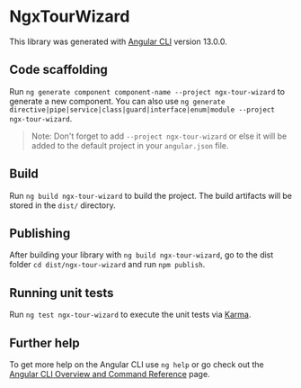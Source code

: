 # NgxTourWizard

This library was generated with [Angular CLI](https://github.com/angular/angular-cli) version 13.0.0.

## Code scaffolding

Run `ng generate component component-name --project ngx-tour-wizard` to generate a new component. You can also use `ng generate directive|pipe|service|class|guard|interface|enum|module --project ngx-tour-wizard`.
> Note: Don't forget to add `--project ngx-tour-wizard` or else it will be added to the default project in your `angular.json` file. 

## Build

Run `ng build ngx-tour-wizard` to build the project. The build artifacts will be stored in the `dist/` directory.

## Publishing

After building your library with `ng build ngx-tour-wizard`, go to the dist folder `cd dist/ngx-tour-wizard` and run `npm publish`.

## Running unit tests

Run `ng test ngx-tour-wizard` to execute the unit tests via [Karma](https://karma-runner.github.io).

## Further help

To get more help on the Angular CLI use `ng help` or go check out the [Angular CLI Overview and Command Reference](https://angular.io/cli) page.
